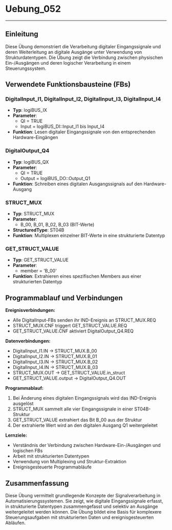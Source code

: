 # Uebung_052

* * * * * * * * * *

## Einleitung
Diese Übung demonstriert die Verarbeitung digitaler Eingangssignale und deren Weiterleitung an digitale Ausgänge unter Verwendung von Strukturdatentypen. Die Übung zeigt die Verbindung zwischen physischen Ein-/Ausgängen und deren logischer Verarbeitung in einem Steuerungssystem.

## Verwendete Funktionsbausteine (FBs)

### DigitalInput_I1, DigitalInput_I2, DigitalInput_I3, DigitalInput_I4
- **Typ**: logiBUS_IX
- **Parameter**: 
  - QI = TRUE
  - Input = logiBUS_DI::Input_I1 bis Input_I4
- **Funktion**: Lesen digitaler Eingangssignale von den entsprechenden Hardware-Eingängen

### DigitalOutput_Q4
- **Typ**: logiBUS_QX
- **Parameter**:
  - QI = TRUE
  - Output = logiBUS_DO::Output_Q1
- **Funktion**: Schreiben eines digitalen Ausgangssignals auf den Hardware-Ausgang

### STRUCT_MUX
- **Typ**: STRUCT_MUX
- **Parameter**:
  - B_00, B_01, B_02, B_03 (BIT-Werte)
- **StructuredType**: ST04B
- **Funktion**: Multiplexen einzelner BIT-Werte in eine strukturierte Datentyp

### GET_STRUCT_VALUE
- **Typ**: GET_STRUCT_VALUE
- **Parameter**:
  - member = 'B_00'
- **Funktion**: Extrahieren eines spezifischen Members aus einer strukturierten Datentyp

## Programmablauf und Verbindungen

**Ereignisverbindungen:**
- Alle DigitalInput-FBs senden ihr IND-Ereignis an STRUCT_MUX.REQ
- STRUCT_MUX.CNF triggert GET_STRUCT_VALUE.REQ
- GET_STRUCT_VALUE.CNF aktiviert DigitalOutput_Q4.REQ

**Datenverbindungen:**
- DigitalInput_I1.IN → STRUCT_MUX.B_00
- DigitalInput_I2.IN → STRUCT_MUX.B_01
- DigitalInput_I3.IN → STRUCT_MUX.B_02
- DigitalInput_I4.IN → STRUCT_MUX.B_03
- STRUCT_MUX.OUT → GET_STRUCT_VALUE.in_struct
- GET_STRUCT_VALUE.output → DigitalOutput_Q4.OUT

**Programmablauf:**
1. Bei Änderung eines digitalen Eingangssignals wird das IND-Ereignis ausgelöst
2. STRUCT_MUX sammelt alle vier Eingangssignale in einer ST04B-Struktur
3. GET_STRUCT_VALUE extrahiert das Bit B_00 aus der Struktur
4. Der extrahierte Wert wird an den digitalen Ausgang Q1 weitergeleitet

**Lernziele:**
- Verständnis der Verbindung zwischen Hardware-Ein-/Ausgängen und logischen FBs
- Arbeit mit strukturierten Datentypen
- Verwendung von Multiplexing und Struktur-Extraktion
- Ereignisgesteuerte Programmabläufe

## Zusammenfassung
Diese Übung vermittelt grundlegende Konzepte der Signalverarbeitung in Automatisierungssystemen. Sie zeigt, wie digitale Eingangssignale erfasst, in strukturierte Datentypen zusammengefasst und selektiv an Ausgänge weitergeleitet werden können. Die Übung bildet eine Basis für komplexere Steuerungsaufgaben mit strukturierten Daten und ereignisgesteuerten Abläufen.